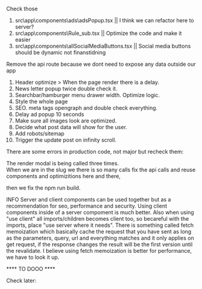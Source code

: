 
Check those
1. src\app\components\ads\adsPopup.tsx || I think we can refactor here to server?
2. src\app\components\Rule_sub.tsx || Optimize the code and make it easier
3. src\app\components\allSocialMediaButtons.tsx || Social media buttons should be dynamic not finanstidning

Remove the api route because we dont need to expose any data outside our app


1. Header optimize > When the page render there is a delay.
2. News letter popup twice double check it. 
3. Searchbar/hamburger menu drawer width. Optimize logic. 
4. Style the whole page
5. SEO. meta tags opengraph and double check everything. 
6. Delay ad popup 10 seconds
7. Make sure all images look are optimized. 
8. Decide what post data will show for the user. 
9. Add robots/sitemap
10. Trigger the update post on infinity scroll. 


There are some errors in production code, not major but recheck them:
   
The render modal is being called three times.    
When we are in the slug we there is so many calls
fix the api calls and reuse components and optimizitions here and there,

then we fix the npm run build.

INFO
Server and client components can be used together but as a recommendation for seo, performance and security. Using client components inside of a server compoment is much better. Also when using "use client" all imports/children becomes client too, so becareful with the imports, place "use server where it needs". There is something called fetch memoization which basically cache the request that you have sent as long as the parameters, query, url and everything matches and it only applies on get request, if the response changes the result will be the first version until the revalidate. I believe using fetch memoization is better for performance, we have to look it up.

**** TO DOOO ****

Check later:

